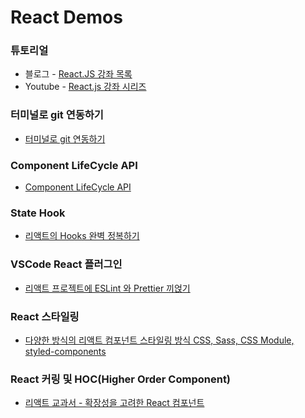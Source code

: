 # React Demos

### 튜토리얼
* 블로그 - [React.JS 강좌 목록](https://velopert.com/reactjs-tutorials)
* Youtube - [React.js 강좌 시리즈](https://www.youtube.com/watch?v=GEoNiUcVwjE&list=PL9FpF_z-xR_GMujql3S_XGV2SpdfDBkeC&index=1)

### 터미널로 git 연동하기
* [터미널로 git 연동하기](https://github.com/JuJin1324/React-demos/wiki/%ED%84%B0%EB%AF%B8%EB%84%90%EB%A1%9C-git-%EC%97%B0%EB%8F%99%ED%95%98%EA%B8%B0)

### Component LifeCycle API
* [Component LifeCycle API](https://github.com/JuJin1324/React-demos/wiki/Component-LifeCycle-API)

### State Hook
* [리액트의 Hooks 완벽 정복하기](https://velog.io/@velopert/react-hooks)

### VSCode React 플러그인
* [리액트 프로젝트에 ESLint 와 Prettier 끼얹기](https://velog.io/@velopert/eslint-and-prettier-in-react)

### React 스타일링
* [다양한 방식의 리액트 컴포넌트 스타일링 방식 CSS, Sass, CSS Module, styled-components](https://velog.io/@velopert/react-component-styling)

### React 커링 및 HOC(Higher Order Component)
* [리액트 교과서 - 확장성을 고려한 React 컴포넌트](https://velog.io/@kyusung/%EB%A6%AC%EC%95%A1%ED%8A%B8-%EA%B5%90%EA%B3%BC%EC%84%9C-%ED%99%95%EC%9E%A5%EC%84%B1%EC%9D%84-%EA%B3%A0%EB%A0%A4%ED%95%9C-React-%EC%BB%B4%ED%8F%AC%EB%84%8C%ED%8A%B8)
